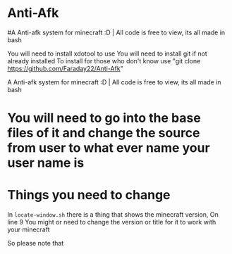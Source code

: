 # Anti-Afk
#A Anti-afk system for minecraft :D | All code is free to view, its all made in bash

You will need to install xdotool to use
You will need to install git if not already installed
To install for those who don't know use "git clone https://github.com/Faraday22/Anti-Afk"

A Anti-afk system for minecraft :D | All code is free to view, its all made in bash
# You will need to go into the base files of it and change the source from user to what ever name your user name is


# Things you need to change

In ```locate-window.sh``` there is a thing that shows the minecraft version, 
On line 9
You might or need to change the version or title for it to work with your minecraft

So please note that

